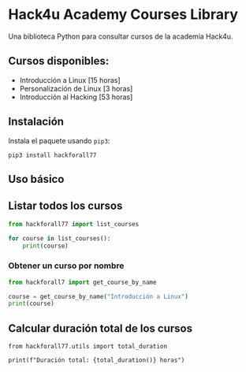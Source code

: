 # Hack4u Academy Courses Library

Una biblioteca Python para consultar cursos de la academia Hack4u.

## Cursos disponibles:

- Introducción a Linux [15 horas]
- Personalización de Linux [3 horas]
- Introducción al Hacking [53 horas]

## Instalación 
Instala el paquete usando `pip3`:

```python3
pip3 install hackforall77
```

## Uso básico

## Listar todos los cursos

```python
from hackforall77 import list_courses

for course in list_courses():
    print(course)
```
### Obtener un curso por nombre

```python
from hackforall7 import get_course_by_name

course = get_course_by_name("Introducción a Linux")
print(course)
```
## Calcular duración total de los cursos

```python3
from hackforall77.utils import total_duration

print(f"Duración total: {total_duration()} horas")
```



